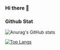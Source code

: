 ### Hi there 👋 

<!--
**azkifairuz/azkifairuz** is a ✨ _special_ ✨ repository because its `README.md` (this file) appears on your GitHub profile.

Here are some ideas to get you started:


-->
### Github Stat
![Anurag's GitHub stats](https://github-readme-stats.vercel.app/api?username=azkifairuz&show_icons=true&theme=tokyonight)

[![Top Langs](https://github-readme-stats.vercel.app/api/top-langs/?username=azkifairuz&layout=compact)](https://github.com/anuraghazra/github-readme-stats)
